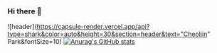 ### Hi there 👋
![header](https://capsule-render.vercel.app/api?type=shark&color=auto&height=30&section=header&text="Cheoljin" Park&fontSize=10)
[![Anurag's GitHub stats](https://github-readme-stats.vercel.app/api?username=devpcjin)](https://github.com/devpcjin/github-readme-stats)
<!--
**devpcjin/devpcjin** is a ✨ _special_ ✨ repository because its `README.md` (this file) appears on your GitHub profile.

Here are some ideas to get you started:

- 🔭 I’m currently working on ...
- 🌱 I’m currently learning ...
- 👯 I’m looking to collaborate on ...
- 🤔 I’m looking for help with ...
- 💬 Ask me about ...
- 📫 How to reach me: ...
- 😄 Pronouns: ...
- ⚡ Fun fact: ...
-->
